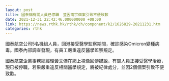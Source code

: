 ```yaml
---
layout: post
title: 國泰稱有關人員已停職　並因兩宗個案引致不便致歉
date: 2021-12-31 22:42:46.000000000 +08:00
link: https://news.rthk.hk/rthk/ch/component/k2/1626829-20211231.htm
categories: rthk
---
```


國泰航空公司5名機組人員，回港接受醫學監察期間，確診感染Omicron變種病毒。國泰內部調查發現，有員工嚴重違反醫學監察規定。

國泰航空企業事務總經理黃文傑在網上視像回傳媒說，有關人員正接受醫學治療，現已被停職，若果嚴重違反相關醫學規定，將被紀律處分，並因2個個案引致不便致歉。
